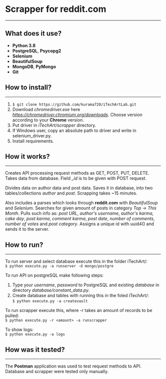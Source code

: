 # Scrapper for reddit.com

---
## What does it use?
- **Python 3.8**
- **PostgreSQL**, **Psycopg2**
- **Selenium**
- **BeautifulSoup**
- **MongoDB**, **PyMongo**
- **Git**

## How to install?

---

1. ```$ git clone https://github.com/kurama720/iTechArtLab.git```
2. Download _chromedriver.exe_ here _https://chromedriver.chromium.org/downloads_. Choose version according to your
**Chrome** version.
3. Put driver in _iTechArt/scrapper_ directory.
4. If Windows user, copy an absolute path to driver and write in selenium_driver.py.
5. Install requirements.

## How it works?

---
Creates API processing request methods as GET, POST, PUT, DELETE. Takes data from database.
Field *_id* is to be given with POST request.  

Divides data on author data and post data. Saves it in database, into two tables/collections _author_ and _post_.
Scrapping takes ~15 minutes.  

Also includes a parses which looks through **reddit.com** with _BeautifulSoup_ and _Selenium_. Searches for given amount of posts in category _Top ->
This Month_. Pulls such info as: _post URL_, _author's username_, _author's karma_, _cake day_, _post karma_,
_comment karma_, _post date_, _number of comments_, _number of votes_ and _post category_. Assigns a unique id with
uuid4() and sends it to the server.  

## How to run?

---
To run server and select database execute this in the folder iTechArt/:  
```$ python execute.py -a runserver -d mongo/postgre```  

To run API on postgreSQL make following steps:

1. Type your _username_, _password_ to PostgreSQL and existing _database_ in directory _database/constant_data.py_.
2. Create database and tables with running this in the foled iTechArt/:  
```$ python execute.py -a createvault```

To run scrapper execute this, where -r takes an amount of records to be pulled:  
```$ python execute.py -r <amount> -a runscrapper```   

To show logs:  
```$ python execute.py -a logs```



## How was it tested?

---
The **Postman** application was used to test request methods to API.  
Database and scrapper were tested only manually.
